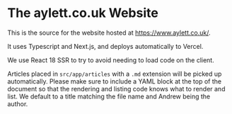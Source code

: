# The aylett.co.uk Website

This is the source for the website hosted at https://www.aylett.co.uk/.

It uses Typescript and Next.js, and deploys automatically to Vercel.

We use React 18 SSR to try to avoid needing to load code on the client.

Articles placed in `src/app/articles` with a `.md` extension will be picked up
automatically. Please make sure to include a YAML block at the top of the
document so that the rendering and listing code knows what to render and list.
We default to a title matching the file name and Andrew being the author.
